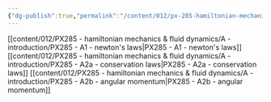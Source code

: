 ```yaml
---
{"dg-publish":true,"permalink":"/content/012/px-285-hamiltonian-mechanics-and-fluid-dynamics/a-introduction/a-introduction/","created":"2024-11-25T10:50:32.000+00:00","updated":"2024-11-26T13:00:39.526+00:00"}
---
```


[[content/012/PX285 - hamiltonian mechanics & fluid dynamics/A - introduction/PX285 - A1 - newton's laws\|PX285 - A1 - newton's laws]]
[[content/012/PX285 - hamiltonian mechanics & fluid dynamics/A - introduction/PX285 - A2a - conservation laws\|PX285 - A2a - conservation laws]]
[[content/012/PX285 - hamiltonian mechanics & fluid dynamics/A - introduction/PX285 - A2b - angular momentum\|PX285 - A2b - angular momentum]]
